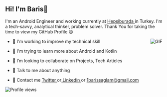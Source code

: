 <h2> Hi! I'm Baris👋 </h2>

I'm an Android Engineer and working currently at <a href="http://www.hepsiburada.com"> Hepsiburada </a> in Turkey. I'm a tech-savvy, analytical thinker, problem solver. Thank You for taking the time to view my GitHub Profile :smile:

<img align="right" alt="GIF" src="https://github-readme-stats.vercel.app/api?username=barissaglam&show_icons=true&theme=dark" style="max-width: 100%;">

- 🔭 I'm working to improve my technical skill

- 🌱 I'm trying to learn more about Android and Kotlin

- 👯 I’m looking to collaborate on Projects, Tech Articles

- 💬 Talk to me about anything

- 📝 Contact me <a href="https://twitter.com/1barissaglam"> Twitter </a> or<a href="https://www.linkedin.com/in/barissaglam"> Linkedin </a> or 1barissaglam@gmail.com

![Profile views](https://gpvc.arturio.dev/barissaglam)
